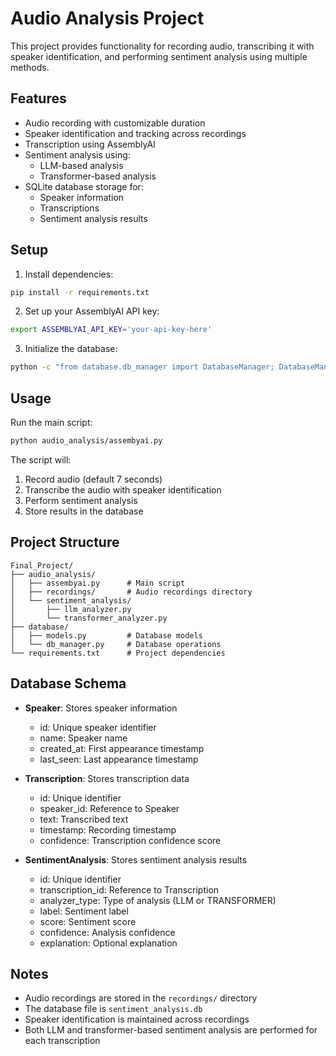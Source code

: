 # Audio Analysis Project

This project provides functionality for recording audio, transcribing it with speaker identification, and performing sentiment analysis using multiple methods.

## Features

- Audio recording with customizable duration
- Speaker identification and tracking across recordings
- Transcription using AssemblyAI
- Sentiment analysis using:
  - LLM-based analysis
  - Transformer-based analysis
- SQLite database storage for:
  - Speaker information
  - Transcriptions
  - Sentiment analysis results

## Setup

1. Install dependencies:
```bash
pip install -r requirements.txt
```

2. Set up your AssemblyAI API key:
```bash
export ASSEMBLYAI_API_KEY='your-api-key-here'
```

3. Initialize the database:
```bash
python -c "from database.db_manager import DatabaseManager; DatabaseManager().init_db()"
```

## Usage

Run the main script:
```bash
python audio_analysis/assembyai.py
```

The script will:
1. Record audio (default 7 seconds)
2. Transcribe the audio with speaker identification
3. Perform sentiment analysis
4. Store results in the database

## Project Structure

```
Final_Project/
├── audio_analysis/
│   ├── assembyai.py      # Main script
│   ├── recordings/       # Audio recordings directory
│   └── sentiment_analysis/
│       ├── llm_analyzer.py
│       └── transformer_analyzer.py
├── database/
│   ├── models.py         # Database models
│   └── db_manager.py     # Database operations
└── requirements.txt      # Project dependencies
```

## Database Schema

- **Speaker**: Stores speaker information
  - id: Unique speaker identifier
  - name: Speaker name
  - created_at: First appearance timestamp
  - last_seen: Last appearance timestamp

- **Transcription**: Stores transcription data
  - id: Unique identifier
  - speaker_id: Reference to Speaker
  - text: Transcribed text
  - timestamp: Recording timestamp
  - confidence: Transcription confidence score

- **SentimentAnalysis**: Stores sentiment analysis results
  - id: Unique identifier
  - transcription_id: Reference to Transcription
  - analyzer_type: Type of analysis (LLM or TRANSFORMER)
  - label: Sentiment label
  - score: Sentiment score
  - confidence: Analysis confidence
  - explanation: Optional explanation

## Notes

- Audio recordings are stored in the `recordings/` directory
- The database file is `sentiment_analysis.db`
- Speaker identification is maintained across recordings
- Both LLM and transformer-based sentiment analysis are performed for each transcription 